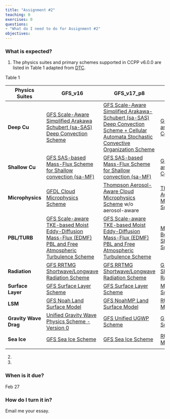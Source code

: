 ```yaml
---
title: "Assignment #2"
teaching: 0
exercises: 0
questions:
- "What do I need to do for Assignment #2"
objectives:
---
```


### What is expected?

1. The physics suites and primary schemes supported in CCPP v6.0.0 are listed in Table 1 adapted from [DTC](https://dtcenter.ucar.edu/GMTB/v6.0.0/sci_doc/allscheme_page.html).

Table 1

| **Physics Suites**  | **GFS_v16** | **GFS_v17_p8** | **RAP** | **HRRR** | **RRFS_v1beta** | **WoFS_V0** |
| --- | --- | --- | --- | --- | --- | --- |
| **Deep Cu** | [GFS Scale-Aware Simplified Arakawa Schubert (sa-SAS) Deep Convection Scheme](https://dtcenter.ucar.edu/GMTB/v6.0.0/sci_doc/_g_f_s__s_a_m_fdeep.html) | [GFS Scale-Aware Simplified Arakawa-Schubert (sa-SAS) Deep Convection Scheme + Cellular Automata Stochastic Convective Organization Scheme](https://dtcenter.ucar.edu/GMTB/v6.0.0/sci_doc/_g_f_s__s_a_m_fdeep.html#ca_page) | [Grell-Freitas Scale and Aerosol Aware Convection Scheme](https://dtcenter.ucar.edu/GMTB/v6.0.0/sci_doc/_c_u__g_f.html) | off | off | off |
| **Shallow Cu** | [GFS SAS-based Mass-Flux Scheme for Shallow convection (sa-MF)](https://dtcenter.ucar.edu/GMTB/v6.0.0/sci_doc/_g_f_s__s_a_m_fshal.html) | [GFS SAS-based Mass-Flux Scheme for Shallow convection (sa-MF)](https://dtcenter.ucar.edu/GMTB/v6.0.0/sci_doc/_g_f_s__s_a_m_fshal.html) | [Grell-Freitas Scale and Aerosol Aware Convection Scheme](https://dtcenter.ucar.edu/GMTB/v6.0.0/sci_doc/_c_u__g_f.html) | [MYNN-EDMF Boundary Layer and Shallow Cloud Scheme](https://dtcenter.ucar.edu/GMTB/v6.0.0/sci_doc/_m_y_n_n_e_d_m_f.html) | [MYNN-EDMF Boundary Layer and Shallow Cloud Scheme](https://dtcenter.ucar.edu/GMTB/v6.0.0/sci_doc/_m_y_n_n_e_d_m_f.html) |[MYNN-EDMF Boundary Layer and Shallow Cloud Scheme](https://dtcenter.ucar.edu/GMTB/v6.0.0/sci_doc/_m_y_n_n_e_d_m_f.html) |
| **Microphysics** | [GFDL Cloud Microphysics Scheme](https://dtcenter.ucar.edu/GMTB/v6.0.0/sci_doc/_g_f_d_l_cloud.html) | [Thompson Aerosol-Aware Cloud Microphysics Scheme](https://dtcenter.ucar.edu/GMTB/v6.0.0/sci_doc/_t_h_o_m_p_s_o_n.html) w/o aerosol-aware | [Thompson Aerosol-Aware Cloud Microphysics Scheme](https://dtcenter.ucar.edu/GMTB/v6.0.0/sci_doc/_t_h_o_m_p_s_o_n.html) | [Thompson Aerosol-Aware Cloud Microphysics Scheme](https://dtcenter.ucar.edu/GMTB/v6.0.0/sci_doc/_t_h_o_m_p_s_o_n.html) | [Thompson Aerosol-Aware Cloud Microphysics Scheme](https://dtcenter.ucar.edu/GMTB/v6.0.0/sci_doc/_t_h_o_m_p_s_o_n.html) | [NSSL 2-moment Cloud Microphysics Scheme](https://dtcenter.ucar.edu/GMTB/v6.0.0/sci_doc/_n_s_s_l_m_i_c_r_o_page.html) |
| **PBL/TURB** | [GFS Scale-aware TKE-based Moist Eddy-Diffusion Mass-Flux (EDMF) PBL and Free Atmospheric Turbulence Scheme](https://dtcenter.ucar.edu/GMTB/v6.0.0/sci_doc/_g_f_s__s_a_t_m_e_d_m_f_v_d_i_f_q.html) | [GFS Scale-aware TKE-based Moist Eddy-Diffusion Mass-Flux (EDMF) PBL and Free Atmospheric Turbulence Scheme](https://dtcenter.ucar.edu/GMTB/v6.0.0/sci_doc/_g_f_s__s_a_t_m_e_d_m_f_v_d_i_f_q.html) | [MYNN-EDMF Boundary Layer and Shallow Cloud Scheme](https://dtcenter.ucar.edu/GMTB/v6.0.0/sci_doc/_m_y_n_n_e_d_m_f.html) | [MYNN-EDMF Boundary Layer and Shallow Cloud Scheme](https://dtcenter.ucar.edu/GMTB/v6.0.0/sci_doc/_m_y_n_n_e_d_m_f.html) | [MYNN-EDMF Boundary Layer and Shallow Cloud Scheme](https://dtcenter.ucar.edu/GMTB/v6.0.0/sci_doc/_m_y_n_n_e_d_m_f.html) | [MYNN-EDMF Boundary Layer and Shallow Cloud Scheme](https://dtcenter.ucar.edu/GMTB/v6.0.0/sci_doc/_m_y_n_n_e_d_m_f.html) |
| **Radiation** | [GFS RRTMG Shortwave/Longwave Radiation Scheme](https://dtcenter.ucar.edu/GMTB/v6.0.0/sci_doc/_g_f_s__r_r_t_m_g.html) | [GFS RRTMG Shortwave/Longwave Radiation Scheme](https://dtcenter.ucar.edu/GMTB/v6.0.0/sci_doc/_g_f_s__r_r_t_m_g.html) | [GFS RRTMG Shortwave/Longwave Radiation Scheme](https://dtcenter.ucar.edu/GMTB/v6.0.0/sci_doc/_g_f_s__r_r_t_m_g.html) | [GFS RRTMG Shortwave/Longwave Radiation Scheme](https://dtcenter.ucar.edu/GMTB/v6.0.0/sci_doc/_g_f_s__r_r_t_m_g.html) | [GFS RRTMG Shortwave/Longwave Radiation Scheme](https://dtcenter.ucar.edu/GMTB/v6.0.0/sci_doc/_g_f_s__r_r_t_m_g.html) | [GFS RRTMG Shortwave/Longwave Radiation Scheme](https://dtcenter.ucar.edu/GMTB/v6.0.0/sci_doc/_g_f_s__r_r_t_m_g.html) |
| **Surface Layer** | [GFS Surface Layer Scheme](https://dtcenter.ucar.edu/GMTB/v6.0.0/sci_doc/_g_f_s__s_f_c_l_y_r.html) | [GFS Surface Layer Scheme](https://dtcenter.ucar.edu/GMTB/v6.0.0/sci_doc/_g_f_s__s_f_c_l_y_r.html) | [MYNN Surface Layer Scheme](https://dtcenter.ucar.edu/GMTB/v6.0.0/sci_doc/_s_f_c__m_y_n_n_s_f_l.html) | [MYNN Surface Layer Scheme](https://dtcenter.ucar.edu/GMTB/v6.0.0/sci_doc/_s_f_c__m_y_n_n_s_f_l.html) | [MYNN Surface Layer Scheme](https://dtcenter.ucar.edu/GMTB/v6.0.0/sci_doc/_s_f_c__m_y_n_n_s_f_l.html) | [MYNN Surface Layer Scheme](https://dtcenter.ucar.edu/GMTB/v6.0.0/sci_doc/_s_f_c__m_y_n_n_s_f_l.html)
| **LSM** | [GFS Noah Land Surface Model](https://dtcenter.ucar.edu/GMTB/v6.0.0/sci_doc/_g_f_s__n_o_a_h.html) | [GFS NoahMP Land Surface Model](https://dtcenter.ucar.edu/GMTB/v6.0.0/sci_doc/_noah_m_p.html) | [RUC Land Surface Model](https://dtcenter.ucar.edu/GMTB/v6.0.0/sci_doc/_r_u_c_l_s_m.html) | [RUC Land Surface Model](https://dtcenter.ucar.edu/GMTB/v6.0.0/sci_doc/_r_u_c_l_s_m.html) | [GFS NoahMP Land Surface Model](https://dtcenter.ucar.edu/GMTB/v6.0.0/sci_doc/_noah_m_p.html) | [GFS Noah Land Surface Model](https://dtcenter.ucar.edu/GMTB/v6.0.0/sci_doc/_g_f_s__n_o_a_h.html) |
| **Gravity Wave Drag** | [Unified Gravity Wave Physics Scheme - Version 0](https://dtcenter.ucar.edu/GMTB/v6.0.0/sci_doc/_g_f_s__u_g_w_p_v0.html) | [GFS Unified UGWP Scheme](https://dtcenter.ucar.edu/GMTB/v6.0.0/sci_doc/_g_f_s__u_n_i_f_i_e_d__u_g_w_p.html) | [GSL Drag Suite Scheme](https://dtcenter.ucar.edu/GMTB/v6.0.0/sci_doc/_g_f_s_drag_suite.html) | [GSL Drag Suite Scheme](https://dtcenter.ucar.edu/GMTB/v6.0.0/sci_doc/_g_f_s_drag_suite.html) | [Unified Gravity Wave Physics Scheme - Version 0](https://dtcenter.ucar.edu/GMTB/v6.0.0/sci_doc/_g_f_s__u_g_w_p_v0.html) | [Unified Gravity Wave Physics Scheme - Version 0](https://dtcenter.ucar.edu/GMTB/v6.0.0/sci_doc/_g_f_s__u_g_w_p_v0.html) |
| **Sea Ice** | [GFS Sea Ice Scheme](https://dtcenter.ucar.edu/GMTB/v6.0.0/sci_doc/_g_f_s__s_f_c_s_i_c_e.html) | [GFS Sea Ice Scheme](https://dtcenter.ucar.edu/GMTB/v6.0.0/sci_doc/_g_f_s__s_f_c_s_i_c_e.html) | [RUC Land Surface Model](https://dtcenter.ucar.edu/GMTB/v6.0.0/sci_doc/_r_u_c_l_s_m.html) | [RUC Land Surface Model](https://dtcenter.ucar.edu/GMTB/v6.0.0/sci_doc/_r_u_c_l_s_m.html) | [GFS Sea Ice Scheme](https://dtcenter.ucar.edu/GMTB/v6.0.0/sci_doc/_g_f_s__s_f_c_s_i_c_e.html) | [GFS Sea Ice Scheme](https://dtcenter.ucar.edu/GMTB/v6.0.0/sci_doc/_g_f_s__s_f_c_s_i_c_e.html) |
|  |  |  |  |  |  |  |

2. 

3. 


### When is it due?
Feb 27

### How do I turn it in?
Email me your essay.
